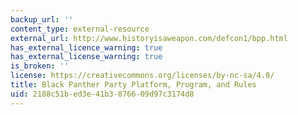 ```yaml
---
backup_url: ''
content_type: external-resource
external_url: http://www.historyisaweapon.com/defcon1/bpp.html
has_external_licence_warning: true
has_external_license_warning: true
is_broken: ''
license: https://creativecommons.org/licenses/by-nc-sa/4.0/
title: Black Panther Party Platform, Program, and Rules
uid: 2188c51b-ed3e-41b3-8766-09d97c3174d8
---
```

